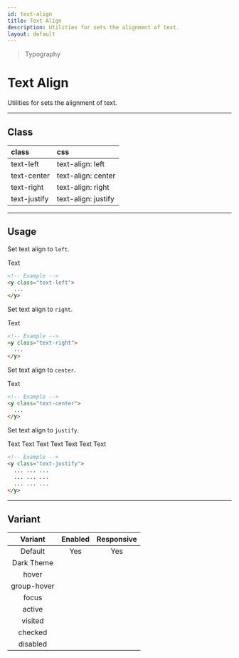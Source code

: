 ```yaml
---
id: text-align
title: Text Align
description: Utilities for sets the alignment of text.
layout: default
---
```


> Typography

# Text Align

Utilities for sets the alignment of text.

---

## Class

| <span class="px-3 py-1 text-white dark:text-charcoal-100 bg-charcoal-100 dark:bg-gray-600 rounded-full">class</span> | <span class="px-3 py-1 text-white dark:text-charcoal-100 bg-charcoal-100 dark:bg-gray-600 rounded-full">css</span> |
|:--|:--|
| text-left | text-align: left |
| text-center | text-align: center |
| text-right | text-align: right |
| text-justify | text-align: justify |

---

## Usage

Set text align to `left`.

<y class="my-2 mx-auto w-64">
  <y class="w-56 h-32 p-4 bg-gray-300">
    <y class="text-4xl text-left">
      Text
    </y>
  </y>
</y>

```html
<!-- Example -->
<y class="text-left">
  ...
</y>
```

Set text align to `right`.

<y class="my-2 mx-auto w-64">
  <y class="w-56 h-32 p-4 bg-gray-300">
    <y class="text-4xl text-right">
      Text
    </y>
  </y>
</y>

```html
<!-- Example -->
<y class="text-right">
  ...
</y>
```

Set text align to `center`.

<y class="my-2 mx-auto w-64">
  <y class="w-56 h-32 p-4 bg-gray-300">
    <y class="text-4xl text-center">
    Text
    </y>
  </y>
</y>

```html
<!-- Example -->
<y class="text-center">
  ...
</y>
```

Set text align to `justify`.

<y class="my-2 mx-auto w-64">
  <y class="w-56 h-32 p-4 bg-gray-300">
    <y class="text-2xl text-justify">
      Text Text Text Text Text Text Text
    </y>
  </y>
</y>

```html
<!-- Example -->
<y class="text-justify">
  ... ... ...
  ... ... ...
  ... ... ...
</y>
```

---

## Variant

| <span class="font-semibold underline">Variant</span> | <span class="font-semibold underline">Enabled</span> | <span class="font-semibold underline">Responsive</span> |
|:-:|:-:|:-:|
| Default | Yes | Yes |
| Dark Theme | | |
| hover| | |
| group-hover | | |
| focus | | |
| active | | |
| visited | | |
| checked | | |
| disabled | | |